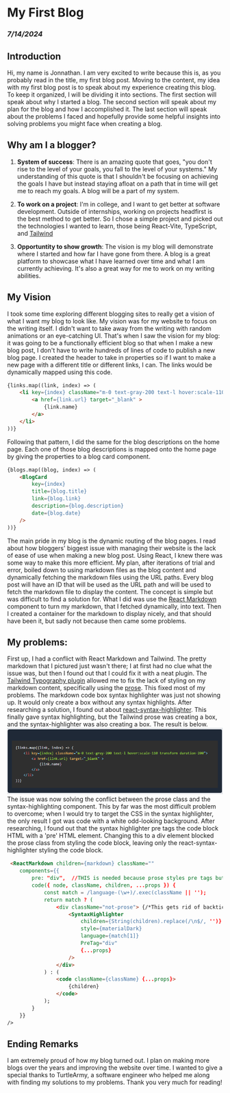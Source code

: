 


# My First Blog 
### *7/14/2024*
## Introduction

Hi, my name is Jonnathan. I am very excited to write because this is, as you probably read in the title, my first blog post. Moving to the content, my idea with my first blog post is to speak about my experience creating this blog. To keep it organized, I will be dividing it into sections. The first section will speak about why I started a blog. The second section will speak about my plan for the blog and how I accomplished it. The last section will speak about the problems I faced and hopefully provide some helpful insights into solving problems you might face when creating a blog.

## Why am I a blogger?
1. **System of success**: There is an amazing quote that goes, "you don't rise to the level of your goals, you fall to the level of your systems." My understanding of this quote is that I shouldn't be focusing on achieving the goals I have but instead staying afloat on a path that in time will get me to reach my goals. A blog will be a part of my system.

2. **To work on a project**: I'm in college, and I want to get better at software development. Outside of internships, working on projects headfirst is the best method to get better. So I chose a simple project and picked out the technologies I wanted to learn, those being React-Vite, TypeScript, and [Tailwind](https://tailwindcss.com/docs/installation)

3. **Opportuntity to show growth**: The vision is my blog will demonstrate where I started and how far I have gone from there. A blog is a great platform to showcase what I have learned over time and what I am currently achieving. It's also a great way for me to work on my writing abilities.

## My Vision
I took some time exploring different blogging sites to really get a vision of what I want my blog to look like. My vision was for my website to focus on the writing itself. I didn't want to take away from the writing with random animations or an eye-catching UI. That's when I saw the vision for my blog: it was going to be a functionally efficient blog so that when I make a new blog post, I don't have to write hundreds of lines of code to publish a new blog page. I created the header to take in properties so if I want to make a new page with a different title or different links, I can. The links would be dynamically mapped using this code.
```html
{links.map((link, index) => (
    <li key={index} className="m-0 text-gray-200 text-l hover:scale-110 transform duration-200">
        <a href={link.url} target="_blank" >
            {link.name}
        </a>
    </li>
))}
```
Following that pattern, I did the same for the blog descriptions on the home page. Each one of those blog descriptions is mapped onto the home page by giving the properties to a blog card component.
```html
{blogs.map((blog, index) => (
    <BlogCard
        key={index}
        title={blog.title}
        link={blog.link}
        description={blog.description}
        date={blog.date}
    />
))}
```
The main pride in my blog is the dynamic routing of the blog pages. I read about how bloggers' biggest issue with managing their website is the lack of ease of use when making a new blog post. Using React, I knew there was some way to make this more efficient. My plan, after iterations of trial and error, boiled down to using markdown files as the blog content and dynamically fetching the markdown files using the URL paths. Every blog post will have an ID that will be used as the URL path and will be used to fetch the markdown file to display the content. The concept is simple but was difficult to find a solution for. What I did was use the [React Markdown](https://github.com/remarkjs/react-markdown) component to turn my markdown, that I fetched dynamically, into text. Then I created a container for the markdown to display nicely, and that should have been it, but sadly not because then came some problems.

## My problems:

First up, I had a conflict with React Markdown and Tailwind. The pretty markdown that I pictured just wasn't there; I at first had no clue what the issue was, but then I found out that I could fix it with a neat plugin. The [Tailwind Typography plugin](https://github.com/tailwindlabs/tailwindcss-typography) allowed me to fix the lack of styling on my markdown content, specifically using the [prose](https://docs.storefrontui.io/v2/customization/prose).
This fixed most of my problems. The markdown code box syntax highlighter was just not showing up. It would only create a box without any syntax highlights. After researching a solution, I found out about [react-syntax-highlighter](https://github.com/react-syntax-highlighter/react-syntax-highlighter). This finally gave syntax highlighting, but the Tailwind prose was creating a box, and the syntax-highlighter was also creating a box. The result is below.
![code error](../photos/double_box.PNG)
The issue was now solving the conflict between the prose class and the syntax-highlighting component. This by far was the most difficult problem to overcome; when I would try to target the CSS in the syntax highlighter, the only result I got was code with a white odd-looking background. After researching, I found out that the syntax highlighter pre tags the code block HTML with a 'pre' HTML element. Changing this to a div element blocked the prose class from styling the code block, leaving only the react-syntax-highlighter styling the code block.
```html
 <ReactMarkdown children={markdown} className=""
    components={{
        pre: "div",  //THIS is needed because prose styles pre tags but not divs
        code({ node, className, children, ...props }) {
            const match = /language-(\w+)/.exec(className || '');
            return match ? (
                <div className="not-prose"> {/*This gets rid of backtick ?? still unknown why*/}
                    <SyntaxHighlighter
                        children={String(children).replace(/\n$/, '')}
                        style={materialDark}
                        language={match[1]}
                        PreTag="div"
                        {...props}
                    />
                </div>
            ) : (
                <code className={className} {...props}>
                    {children}
                </code>
            );
        }
    }}
/>
```

## Ending Remarks
I am extremely proud of how my blog turned out. I plan on making more blogs over the years and improving the website over time. I wanted to give a special thanks to TurtleArmy, a software engineer who helped me along with finding my solutions to my problems. Thank you very much for reading!